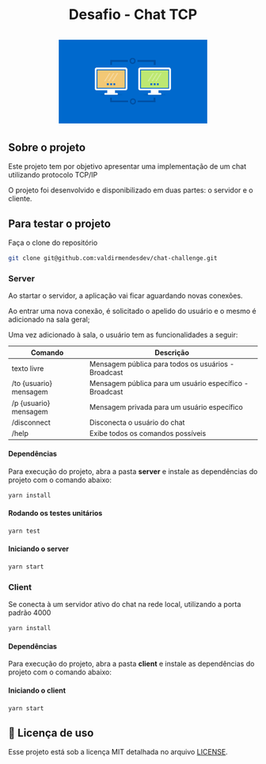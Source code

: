 <h1 align="center">
    <strong>Desafio - Chat TCP</strong>
    <br />
    <br />
  <img alt="Fastfeet" title="Fastfeet" src=".github/tcp.png" width="300px" />
</h1>

## Sobre o projeto

Este projeto tem por objetivo apresentar uma implementação de um chat utilizando protocolo TCP/IP

O projeto foi desenvolvido e disponibilizado em duas partes: o servidor e o cliente.

## Para testar o projeto

Faça o clone do repositório
```bash
git clone git@github.com:valdirmendesdev/chat-challenge.git
```

### Server

Ao startar o servidor, a aplicação vai ficar aguardando novas conexões.

Ao entrar uma nova conexão, é solicitado o apelido do usuário e o mesmo é adicionado na sala geral;

Uma vez adicionado à sala, o usuário tem as funcionalidades a seguir:

|Comando                  | Descrição                                   
|-------------------------|---------------------------------------------
| texto livre             | Mensagem pública para todos os usuários - Broadcast
| /to {usuario} mensagem  | Mensagem pública para um usuário específico - Broadcast
| /p {usuario} mensagem   | Mensagem privada para um usuário específico
| /disconnect             | Disconecta o usuário do chat          
| /help                   | Exibe todos os comandos possíveis

#### Dependências
Para execução do projeto, abra a pasta **server** e instale as dependências do projeto com o comando abaixo:

```bash
yarn install
```

#### Rodando os testes unitários

```bash
yarn test
```

#### Iniciando o server

```bash
yarn start
```

### Client

Se conecta à um servidor ativo do chat na rede local, utilizando a porta padrão 4000
    
```bash
yarn install
```

#### Dependências
Para execução do projeto, abra a pasta **client** e instale as dependências do projeto com o comando abaixo:

#### Iniciando o client

```bash
yarn start
```

## :page_facing_up: Licença de uso

Esse projeto está sob a licença MIT detalhada no arquivo [LICENSE](LICENSE).
